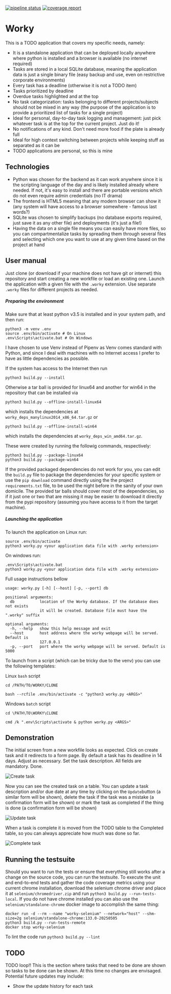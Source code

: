 [![pipeline status](https://gitlab.com/gzhsuol/worky/badges/master/pipeline.svg)](https://gitlab.com/gzhsuol/worky/-/jobs) [![coverage report](https://gitlab.com/gzhsuol/worky/badges/master/coverage.svg)](https://gitlab.com/gzhsuol/worky/-/jobs)

# Worky
This is a TODO application that covers my specific needs, namely:
- It is a standalone application that can be deployed locally anywhere where python is installed and a browser is available (no internet required)
- Tasks are stored in a local SQLite database, meaning the application data is just a single binary file (easy backup and use, even on restrictive corporate environments)
- Every task has a deadline (otherwise it is not a TODO item)
- Tasks prioritized by deadline
- Overdue tasks highlighted and at the top
- No task categorization: tasks belonging to different projects/subjects should not be mixed in any way (the purpose of the application is to provide a prioritized list of tasks for a single project)
- Ideal for personal, day-to-day task logging and management: just pick whatever task is at the top for the current project. Just do it!
- No notifications of any kind. Don't need more food if the plate is already full
- Ideal for high context switching between projects while keeping stuff as separated as it can be
- TODO applications are personal, so this is mine

## Technologies

- Python was chosen for the backend as it can work anywhere since it is the scripting language of the day and is likely installed already where needed. If not, it's easy to install and there are portable versions which do not even require admin credentials (no IT drama)
- The frontend is HTML5 meaning that any modern browser can show it (any system will have access to a browser somewhere - famous last words?)
- SQLite was chosen to simplify backups (no database exports required, just save it as any other file) and deployments (it's just a file!)
- Having the data on a single file means you can easily have more files, so you can compartmentalize tasks by spreading them through several files and selecting which one you want to use at any given time based on the project at hand

## User manual

Just clone (or download if your machine does not have git or internet) this repository and start creating a new workfile or load an existing one. 
Launch the application with a given file with the `.worky` extension. Use separate `.worky` files for different projects as needed.

##### Preparing the environment

Make sure that at least python v3.5 is installed and in your system path, and then run:

```
python3 -m venv .env
source .env/bin/activate # On Linux
.env\Scripts\activate.bat # On Windows
```

I have chosen to use Venv instead of Pipenv as Venv comes standard with Python, and since I deal with machines with no Internet access I prefer to have as little dependencies as possible.

If the system has access to the Internet then run

```
python3 build.py --install
```

Otherwise a tar ball is provided for linux64 and another for win64 in the repository that can be installed via

```
python3 build.py --offline-install-linux64
```
which installs the dependencies at `worky_deps_manylinux2014_x86_64.tar.gz` or

```
python3 build.py --offline-install-win64
```
which installs the dependencies at `worky_deps_win_amd64.tar.gz`.

These were created by running the followig commands, respectively:

```
python3 build.py --package-linux64
python3 build.py --package-win64
```

If the provided packaged dependencies do not work for you, you can edit the `build.py` file to package the dependencies for your specific system or use the `pip download` command directly using the the project `requirements.txt` file, to be used the night before in the sanity of your own domicile. The provided tar balls should cover most of the dependencies, so if it just one or two that are missing it may be easier to download it directly from the pypi repository (assuming you have access to it from the target machine).

##### Launching the application

To launch the application on Linux run:
```
source .env/bin/activate
python3 worky.py <your application data file with .worky extension>
```

On windows run:

```
.env\Scripts\activate.bat
python3 worky.py <your application data file with .worky extension>
```

Full usage instructions bellow

```
usage: worky.py [-h] [--host] [-p, --port] db

positional arguments:
  db           location of the Worky database. If the database does not exists
               it will be created. Database file must have the ".worky" suffix

optional arguments:
  -h, --help   show this help message and exit
  --host       host address where the worky webpage will be served. Default is
               127.0.0.1
  -p, --port   port where the worky webpage will be served. Default is 5000
```

To launch from a script (which can be tricky due to the venv) you can use the following templates:

Linux `bash` script
```
cd /PATH/TO/WORKY/CLONE

bash --rcfile .env/bin/activate -c "python3 worky.py <ARGS>"
```

Windows `batch` script
```
cd \PATH\TO\WORKY\CLONE

cmd /k ".env\Scripts\activate & python worky.py <ARGS>"
```

## Demonstration

The initial screen from a new workfile looks as expected. Click on create task and it redirects to a form page. 
By default a task has its deadline in 14 days. Adjust as necessary. Set the task description. All fields are mandatory. Done.

![Create task](demo/create_task.gif)

Now you can see the created task on a table. 
You can update a task description and/or due date at any time by clicking on the `Update`button (a similar form will be shown), delete the task if the task was a mistake (a confirmation form will be shown) or mark the task as completed if the thing is done (a confirmation form will be shown)

![Update task](demo/update_task.gif)

When a task is complete it is moved from the TODO table to the Completed table, so you can always appreciate how much was done so far.

![Complete task](demo/complete_task.gif)

## Running the testsuite
Should you want to run the tests or ensure that everything still works after a change on the source code, you can run the testsuite.
To execute the unit and end-to-end tests and gather the code coverage metrics using your current chrome installation, download the selenium chrome driver and place it at `selenium/chromedriver.zip` and run `python3 build.py --run-tests-local`.
If you do not have chrome installed you can also use the `selenium/standalone-chrome` docker image to accomplish the same thing:

```
docker run -d --rm --name "worky-selenium" --network="host" --shm-size=2g selenium/standalone-chrome:133.0-20250505
python3 build.py --run-tests-remote
docker stop worky-selenium
```

To lint the code run `python3 build.py --lint`

## TODO

TODO loop!! This is the section where tasks that need to be done are shown so tasks to be done can be shown.
At this time no changes are envisaged. 
Potential future updates may include:
- Show the update history for each task

